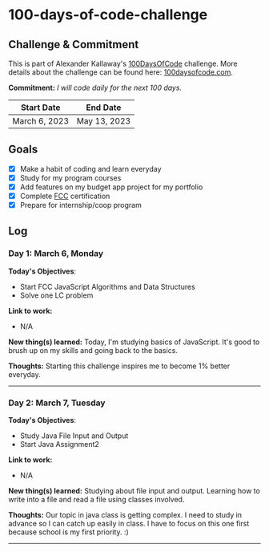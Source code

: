 # 100-days-of-code-challenge

## Challenge & Commitment

This is part of Alexander Kallaway's [100DaysOfCode](https://github.com/Kallaway/100-days-of-code "the official repo") challenge. More details about the challenge can be found here: [100daysofcode.com](http://100daysofcode.com/ "100daysofcode.com").

**Commitment:** _I will code daily for the next 100 days._

| Start Date    | End Date     |
| ------------- | ------------ |
| March 6, 2023 | May 13, 2023 |

## Goals

- [x] Make a habit of coding and learn everyday
- [x] Study for my program courses
- [x] Add features on my budget app project for my portfolio
- [x] Complete [FCC](https://www.freecodecamp.com/monadsg "FCC Profile") certification
- [x] Prepare for internship/coop program

## Log

### Day 1: March 6, Monday

**Today's Objectives**:

- Start FCC JavaScript Algorithms and Data Structures
- Solve one LC problem

**Link to work:**

- N/A

**New thing(s) learned:** Today, I'm studying basics of JavaScript. It's good to brush up on my skills and going back to the basics.

**Thoughts:** Starting this challenge inspires me to become 1% better everyday.

---

### Day 2: March 7, Tuesday

**Today's Objectives**:

- Study Java File Input and Output
- Start Java Assignment2

**Link to work:**

- N/A

**New thing(s) learned:** Studying about file input and output. Learning how to write into a file and read a file using classes involved.

**Thoughts:** Our topic in java class is getting complex. I need to study in advance so I can catch up easily in class. I have to focus on this one first because school is my first priority. :)

---
